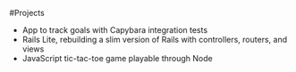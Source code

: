 #Projects

- App to track goals with Capybara integration tests
- Rails Lite, rebuilding a slim version of Rails with controllers, routers, and views
- JavaScript tic-tac-toe game playable through Node
